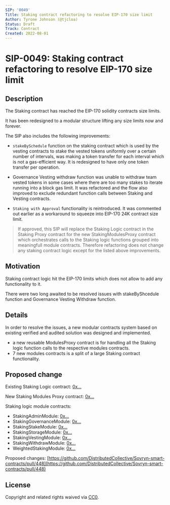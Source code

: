 ```yaml
---
SIP: '0049'
Title: Staking contract refactoring to resolve EIP-170 size limit
Author: Tyrone Johnson (@tjcloa)
Status: Draft
Track: Contract
Created: 2022-08-01
---
```


# SIP-0049: Staking contract refactoring to resolve EIP-170 size limit  

## Description  

The Staking contract has reached the EIP-170 solidity contracts size limits.  

It has been redesigned to a modular structure lifting any size limits now and forever. 

The SIP also includes the following improvements:

- `stakeBySchedule` function on the staking contract which is used by the vesting contracts to stake 
the vested tokens uniformly over a certain number of intervals, was making a token transfer for each interval 
which is not a gas-efficient way. It is redesigned to have only one token transfer per operation.

- Governance Vesting withdraw function was unable to withdraw team vested tokens in some cases where there are too many stakes to iterate 
running into a  block gas limit. 
It was refactored and the flow also improved to exclude redundant function calls between Staking and Vesting contracts.

- `Staking with Approval` functionality is reintroduced. It was commented out earlier as a workaround to squeeze into EIP-170 24K contract size limit. 

> If approved, this SIP will replace the Staking Logic contract in the Staking Proxy contract for the new StakingModulesProxy contract 
which orchestrates calls to the Staking logic functions grouped into meaningfull module contracts. Therefore refactoring does not change any 
staking contract logic except for the listed above improvements.


## Motivation

Staking contract logic hit the EIP-170 limits which does not allow to add any functionality to it. 

There were two long awaited to be resolved issues with stakeByShcedule function and Governance Vesting Withdraw function. 


## Details

In order to resolve the issues, a new modular contracts system based on existing verified and audited solution was designed and implemented. 
- a new reusable ModulesProxy contract is for handling all the Staking logic function calls to the respective modules contracts. 
- 7 new modules contracts is a split of a large Staking contract functionality.


## Proposed change  

Existing Staking Logic contract: [0x...](https://explorer.rsk.co/address/0x...)
  
New Staking Modules Proxy contract: [0x...](https://explorer.rsk.co/address/0x...)

Staking logic module contracts: 
- StakingAdminModule: [0x...](https://explorer.rsk.co/address/0x...)  
- StakingGovernanceModule: [0x...](https://explorer.rsk.co/address/0x...)  
- StakingStakeModule: [0x...](https://explorer.rsk.co/address/0x...)  
- StakingStorageModule: [0x...](https://explorer.rsk.co/address/0x...)  
- StakingVestingModule: [0x...](https://explorer.rsk.co/address/0x...)  
- StakingWithdrawModule: [0x...](https://explorer.rsk.co/address/0x...)  
- WeightedStakingModule: [0x...](https://explorer.rsk.co/address/0x...)  


Proposed changes: [https://github.com/DistributedCollective/Sovryn-smart-contracts/pull/448](https://github.com/DistributedCollective/Sovryn-smart-contracts/pull/448)

## License
Copyright and related rights waived via [CC0](https://creativecommons.org/publicdomain/zero/1.0/).
